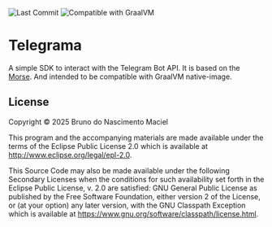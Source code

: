 ![Last Commit](https://img.shields.io/github/last-commit/macielti/telegrama.svg)
![Compatible with GraalVM](https://img.shields.io/badge/compatible_with-GraalVM-green)

# Telegrama

A simple SDK to interact with the Telegram Bot API. It is based on the [Morse](https://github.com/Otann/morse).
And intended to be compatible with GraalVM native-image.

## License

Copyright © 2025 Bruno do Nascimento Maciel

This program and the accompanying materials are made available under the
terms of the Eclipse Public License 2.0 which is available at
http://www.eclipse.org/legal/epl-2.0.

This Source Code may also be made available under the following Secondary
Licenses when the conditions for such availability set forth in the Eclipse
Public License, v. 2.0 are satisfied: GNU General Public License as published by
the Free Software Foundation, either version 2 of the License, or (at your
option) any later version, with the GNU Classpath Exception which is available
at https://www.gnu.org/software/classpath/license.html.
